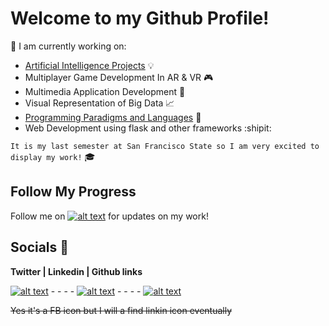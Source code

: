 

# Welcome to my Github Profile!
:pushpin: I am currently working on:
- [Artificial Intelligence Projects](https://github.com/Miguel619/AI_Work) :bulb:
- Multiplayer Game Development In AR & VR :video_game:
- Multimedia Application Development :iphone:
- Visual Representation of Big Data :chart_with_upwards_trend:
- [Programming Paradigms and Languages](https://github.com/Miguel619/Programming_Paradigms-and_Languages) :file_folder:
- Web Development using flask and other frameworks :shipit:

`It is my last semester at San Francisco State so I am very excited to display my work!` :mortar_board:

## Follow My Progress
Follow me on [![alt text][1.1]][1] for updates on my work!

## Socials :calling:
**Twitter | Linkedin | Github links**

[![alt text][1.1]][1]     - - - -   [![alt text][2.1]][2]     - - - -   [![alt text][6.1]][6]

~~Yes it's a FB icon but I will a find linkin icon eventually~~



<!-- Please don't remove this: Grab your social icons from https://github.com/carlsednaoui/gitsocial -->

[1.1]: http://i.imgur.com/tXSoThF.png (twitter icon with padding)
[2.1]: http://i.imgur.com/P3YfQoD.png (facebook icon with padding)
[3.1]: http://i.imgur.com/yCsTjba.png (google plus icon with padding)
[4.1]: http://i.imgur.com/YckIOms.png (tumblr icon with padding)
[5.1]: http://i.imgur.com/1AGmwO3.png (dribbble icon with padding)
[6.1]: http://i.imgur.com/0o48UoR.png (github icon with padding)

<!-- icons without padding -->

[1.2]: http://i.imgur.com/wWzX9uB.png (twitter icon without padding)
[2.2]: http://i.imgur.com/fep1WsG.png (facebook icon without padding)
[3.2]: http://i.imgur.com/VlgBKQ9.png (google plus icon without padding)
[4.2]: http://i.imgur.com/jDRp47c.png (tumblr icon without padding)
[5.2]: http://i.imgur.com/Vvy3Kru.png (dribbble icon without padding)
[6.2]: http://i.imgur.com/9I6NRUm.png (github icon without padding)


<!-- links to your social media accounts -->
<!-- update these accordingly -->

[1]: https://twitter.com/MiggyOverload
[2]: https://www.linkedin.com/in/miguelmellado619/
[3]: https://twitter.com/MiggyOverload
[4]: https://twitter.com/MiggyOverload
[5]: https://twitter.com/MiggyOverload
[6]: https://github.com/Miguel619

<!-- Please don't remove this: Grab your social icons from https://github.com/carlsednaoui/gitsocial -->
